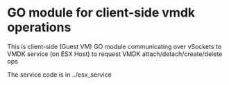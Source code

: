 # GO module for client-side vmdk operations

This is client-side (Guest VM) GO module communicating over vSockets
to VMDK service (on ESX Host) to request VMDK attach/detach/create/delete ops

The service code is in ../esx_service
 